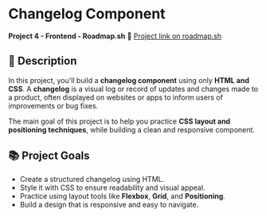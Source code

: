 
# Changelog Component

**Project 4 - Frontend - Roadmap.sh**
🔗 [Project link on roadmap.sh](https://roadmap.sh/projects/changelog-component)

## 📄 Description

In this project, you'll build a **changelog component** using only **HTML and CSS**.
A **changelog** is a visual log or record of updates and changes made to a product, often displayed on websites or apps to inform users of improvements or bug fixes.

The main goal of this project is to help you practice **CSS layout and positioning techniques**, while building a clean and responsive component.

## 📚 Project Goals

- Create a structured changelog using HTML.
- Style it with CSS to ensure readability and visual appeal.
- Practice using layout tools like **Flexbox**, **Grid**, and **Positioning**.
- Build a design that is responsive and easy to navigate.